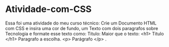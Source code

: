 # Atividade-com-CSS
Essa foi uma atividade do meu curso técnico: Crie um Documento HTML com CSS e insira uma cor de fundo, um Texto com dois paragrafos sobre Tecnologia e formate esse texto como: Titulo: Maior que o texto: &lt;h1> Titulo &lt;/h1>  Paragrafo a escolha. &lt;p> Parágrafo &lt;/p> .
